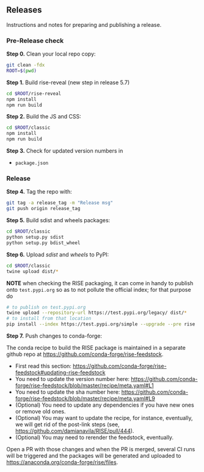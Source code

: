 ## Releases

Instructions and notes for preparing and publishing a release.

### Pre-Release check

**Step 0.** Clean your local repo copy:

```bash
git clean -fdx
ROOT=$(pwd)
```

**Step 1.** Build rise-reveal (new step in release 5.7)
```bash
cd $ROOT/rise-reveal
npm install
npm run build
```
    

**Step 2.** Build the JS and CSS:

```bash
cd $ROOT/classic
npm install
npm run build
```

**Step 3.** Check for updated version numbers in

* `package.json`

### Release

**Step 4.** Tag the repo with:

```bash
git tag -a release_tag -m "Release msg"
git push origin release_tag
```

**Step 5.** Build sdist and wheels packages:    

```bash
cd $ROOT/classic
python setup.py sdist
python setup.py bdist_wheel
```

**Step 6.** Upload *sdist* and *wheels* to PyPI:

```bash
cd $ROOT/classic
twine upload dist/*
```

**NOTE** when checking the RISE packaging, it can come in handy to publish onto `test.pypi.org` so as to not pollute the official index; for that purpose do 
```bash
# to publish on test.pypi.org
twine upload --repository-url https://test.pypi.org/legacy/ dist/*
# to install from that location
pip install --index https://test.pypi.org/simple --upgrade --pre rise
```

**Step 7.** Push changes to conda-forge:

The conda recipe to build the RISE package is maintained in a separate github repo at https://github.com/conda-forge/rise-feedstock.

* First read this section: https://github.com/conda-forge/rise-feedstock#updating-rise-feedstock
* You need to update the version number here: https://github.com/conda-forge/rise-feedstock/blob/master/recipe/meta.yaml#L1
* You need to update the sha number here: https://github.com/conda-forge/rise-feedstock/blob/master/recipe/meta.yaml#L9
* (Optional) You need to update any dependencies if you have new ones or remove old ones.
* (Optional) You may want to update the recipe, for instance, eventually, we will get rid of the post-link steps (see, https://github.com/damianavila/RISE/pull/444).
* (Optional) You may need to rerender the feedstock, eventually.

Open a PR with those changes and when the PR is merged, several CI runs will be triggered and the packages will be generated and uploaded to https://anaconda.org/conda-forge/rise/files.